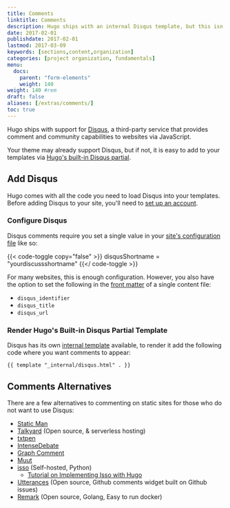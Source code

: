 ```yaml
---
title: Comments
linktitle: Comments
description: Hugo ships with an internal Disqus template, but this isn't the only commenting system that will work with your new Hugo website.
date: 2017-02-01
publishdate: 2017-02-01
lastmod: 2017-03-09
keywords: [sections,content,organization]
categories: [project organization, fundamentals]
menu:
  docs:
    parent: "form-elements"
    weight: 140
weight: 140	#rem
draft: false
aliases: [/extras/comments/]
toc: true
---
```


Hugo ships with support for [Disqus](https://disqus.com/), a third-party service that provides comment and community capabilities to websites via JavaScript.

Your theme may already support Disqus, but if not, it is easy to add to your templates via [Hugo's built-in Disqus partial][disquspartial].

## Add Disqus

Hugo comes with all the code you need to load Disqus into your templates. Before adding Disqus to your site, you'll need to [set up an account][disqussetup].

### Configure Disqus

Disqus comments require you set a single value in your [site's configuration file][configuration] like so:

{{< code-toggle copy="false" >}}
disqusShortname = "yourdiscussshortname"
{{</ code-toggle >}}

For many websites, this is enough configuration. However, you also have the option to set the following in the [front matter][] of a single content file:

* `disqus_identifier`
* `disqus_title`
* `disqus_url`

### Render Hugo's Built-in Disqus Partial Template

Disqus has its own [internal template](https://gohugo.io/templates/internal/#disqus) available, to render it add the following code where you want comments to appear:

```
{{ template "_internal/disqus.html" . }}
```

## Comments Alternatives

There are a few alternatives to commenting on static sites for those who do not want to use Disqus:

* [Static Man](https://staticman.net/)
* [Talkyard](https://www.talkyard.io/blog-comments) (Open source, & serverless hosting)
* [txtpen](https://txtpen.github.io/hn/)
* [IntenseDebate](http://intensedebate.com/)
* [Graph Comment][]
* [Muut](http://muut.com/)
* [isso](http://posativ.org/isso/) (Self-hosted, Python)
    * [Tutorial on Implementing Isso with Hugo][issotutorial]
* [Utterances](https://utteranc.es/) (Open source, Github comments widget built on Github issues)
* [Remark](https://github.com/umputun/remark) (Open source, Golang, Easy to run docker)

<!-- I don't think this is worth including in the documentation since it seems that Steve is no longer supporting or developing this project. rdwatters - 2017-02-29.-->
<!-- * [Kaiju](https://github.com/spf13/kaiju) -->

<!-- ## Kaiju

[Kaiju](https://github.com/spf13/kaiju) is an open-source project started by [spf13](http://spf13.com/) (Hugo’s author) to bring easy and fast real time discussions to the web.

Written using Go, Socket.io, and [MongoDB][], Kaiju is very fast and easy to deploy.

It is in early development but shows promise. If you have interest, please help by contributing via pull request, [opening an issue in the Kaiju GitHub repository][kaijuissue], or [Tweeting about it][tweet]. Every bit helps. -->

[configuration]: /getting-started/configuration/
[disquspartial]: /templates/partials/#disqus
[disqussetup]: https://disqus.com/profile/signup/
[forum]: https://discourse.gohugo.io
[front matter]: /form-elements/front-matter/
[Graph Comment]: https://graphcomment.com/
[kaijuissue]: https://github.com/spf13/kaiju/issues/new
[issotutorial]: https://stiobhart.net/2017-02-24-isso-comments/
[partials]: /templates/partials/
[MongoDB]: https://www.mongodb.com/
[tweet]: https://twitter.com/spf13

